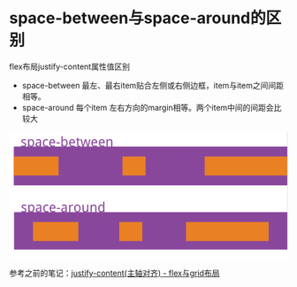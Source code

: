 
# space-between与space-around的区别

flex布局justify-content属性值区别

- space-between 最左、最右item贴合左侧或右侧边框，item与item之间间距相等。
- space-around 每个item 左右方向的margin相等。两个item中间的间距会比较大

![flex_justify.png](../../../images/blog/css/flex_justify.png)

参考之前的笔记：[justify-content(主轴对齐) - flex与grid布局](https://www.yuque.com/guoqzuo/js_es6/kg7660#fab40284)